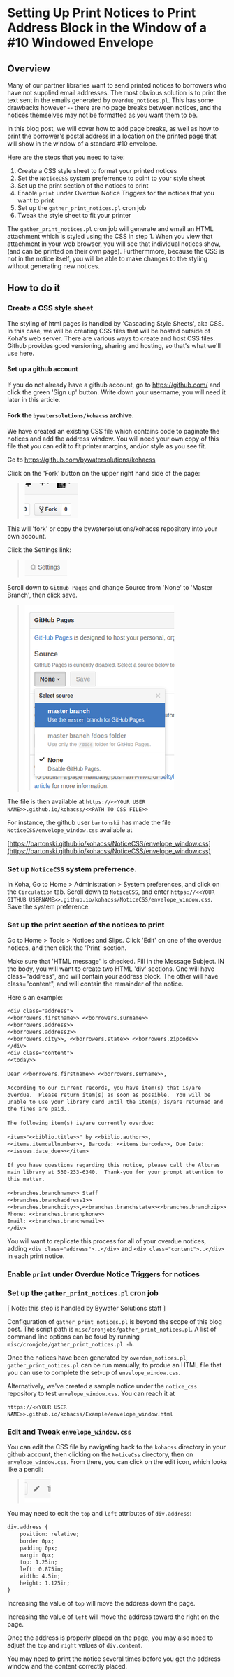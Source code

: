 # Setting Up Print Notices to Print Address Block in the Window of a #10 Windowed Envelope

## Overview
Many of our partner libraries want to send printed notices to borrowers
who have not supplied email addresses. The most obvious solution is to
print the text sent in the emails generated by `overdue_notices.pl`. This
has some drawbacks however -- there are no page breaks between notices,
and the notices themselves may not be formatted as you want them to be.

In this blog post, we will cover how to add page breaks, as well as how
to print the borrower's postal address in a location on the printed page
that will show in the window of a standard #10 envelope.

Here are the steps that you need to take:

1. Create a CSS style sheet to format your printed notices
2. Set the `NoticeCSS` system preferrence to point to your style sheet
3. Set up the print section of the notices to print
4. Enable `print` under Overdue Notice Triggers for the notices that you want to print
5. Set up the `gather_print_notices.pl` cron job
6. Tweak the style sheet to fit your printer

The `gather_print_notices.pl` cron job will generate and email an HTML
attachment which is styled using the CSS in step 1. When you view that
attachment in your web browser, you will see that individual notices show,
(and can be printed on their own page). Furthermmore, because the CSS
is not in the notice itself, you will be able to make changes to the
styling without generating new notices.

## How to do it
<!-- Create a CSS style sheet to format your printed notices -->
### Create a CSS style sheet
The styling of html pages is handled by 'Cascading Style Sheets', aka
CSS. In this case, we will be creating CSS files that will be hosted
outside of Koha's web server. There are various ways to create and
host CSS files. Github provides good versioning, sharing and hosting,
so that's what we'll use here.

#### Set up a github account
If you do not already have a github account, go to https://github.com/ and
click the green 'Sign up' button. Write down your username; you will need it
later in this article.

#### Fork the `bywatersolutions/kohacss` archive.
We have created an existing CSS file which contains code to paginate the notices and add the address window. You will need your own copy of this file that you can edit to fit printer margins, and/or style as you see fit.

Go to https://github.com/bywatersolutions/kohacss

Click on the 'Fork' button on the upper right hand side of the page:

> !["Fork your own copy of bywatersolutions/kohacss to your account"](images/github_forkbutton.png) 

This will 'fork' or copy the bywatersolutions/kohacss repository into your own account.

Click the Settings link:

> ![github settings link](images/github_settings_button.png)

Scroll down to `GitHub Pages` and change Source from 'None' to 'Master Branch', then click save.

> ![Change to master branch](images/github_pages_choose_master_branch.png)

The file is then available at `https://<<YOUR USER NAME>>.github.io/kohacss/<<PATH TO CSS FILE>>`

For instance, the github user `bartonski` has made the file `NoticeCSS/envelope_window.css` available at

[https://bartonski.github.io/kohacss/NoticeCSS/envelope_window.css](https://bartonski.github.io/kohacss/NoticeCSS/envelope_window.css)

<!-- Set the `NoticeCSS` system preferrence to point to your style sheet --> 
### Set up `NoticeCSS` system preferrence.

In Koha, Go to Home > Administration > System preferences, and click on the `Circulation` tab. Scroll down to
`NoticeCSS`, and enter `https://<<YOUR GITHUB USERNAME>>.github.io/kohacss/NoticeCSS/envelope_window.css`. Save the system preference.

<!-- Set up the print section of the notices to print --> 
### Set up the print section of the notices to print

Go to Home > Tools > Notices and Slips. Click 'Edit' on one of the overdue notices, and then click the 'Print' section.

Make sure that 'HTML message' is checked. Fill in the Message Subject. IN the body, you will want to create two HTML 'div' sections. One will have class="address", and will contain your address block. The other will have class="content", and will contain the remainder of the notice.

Here's an example:

    <div class="address">
    <<borrowers.firstname>> <<borrowers.surname>>
    <<borrowers.address>>
    <<borrowers.address2>>
    <<borrowers.city>>, <<borrowers.state>> <<borrowers.zipcode>>
    </div>
    <div class="content">
    <<today>>

    Dear <<borrowers.firstname>> <<borrowers.surname>>,

    According to our current records, you have item(s) that is/are overdue.  Please return item(s) as soon as possible.  You will be unable to use your library card until the item(s) is/are returned and the fines are paid..

    The following item(s) is/are currently overdue:

    <item>"<<biblio.title>>" by <<biblio.author>>, <<items.itemcallnumber>>, Barcode: <<items.barcode>>, Due Date: <<issues.date_due>></item>

    If you have questions regarding this notice, please call the Alturas main library at 530-233-6340.  Thank-you for your prompt attention to this matter. 

    <<branches.branchname>> Staff
    <<branches.branchaddress1>>
    <<branches.branchcity>>,<<branches.branchstate>><<branches.branchzip>>  
    Phone: <<branches.branchphone>>
    Email: <<branches.branchemail>>
    </div>

You will want to replicate this process for all of your overdue notices, adding `<div class="address">..</div>` and `<div class="content">..</div>` in each print notice.

<!-- Enable `print` under Overdue Notice Triggers for the notices that you want to print --> 
### Enable `print` under Overdue Notice Triggers for notices

<!-- Set up the `gather_print_notices.pl` cron job --> 
### Set up the `gather_print_notices.pl` cron job 

[ Note: this step is handled by Bywater Solutions staff ]

Configuration of `gather_print_notices.pl` is beyond the scope of this blog post. The script path is `misc/cronjobs/gather_print_notices.pl`. A list of command line options can be foud by running `misc/cronjobs/gather_print_notices.pl -h`.

Once the notices have been generated by `overdue_notices.pl`, `gather_print_notices.pl` can be run manually, to produe an HTML file that you can use to complete the set-up of `envelope_window.css`.

Alternatively, we've created a sample notice under the `notice_css` repository to test `envelope_window.css`. You can reach it at 

    https://<<YOUR USER NAME>>.github.io/kohacss/Example/envelope_window.html

### Edit and Tweak `envelope_window.css` 
You can edit the CSS file by navigating back to the `kohacss` directory
in your github account, then clicking on the `NoticeCss` directory, then
on `envelope_window.css`. From there, you can click on the edit icon,
which looks like a pencil:

> !["Edit this file"](images/github_edit_icon.png)

You may need to edit the `top` and `left` attributes of `div.address`:

    div.address {
        position: relative;
        border 0px;
        padding 0px;
        margin 0px;
        top: 1.25in;
        left: 0.875in;
        width: 4.5in;
        height: 1.125in;
    }

Increasing the value of `top` will move the address down the page.

Increasing the value of `left` will move the address toward the right on the page.

Once the address is properly placed on the page, you may also need to adjust the `top` and `right` values of `div.content`.

You may need to print the notice several times before you get the address window and the content correctly placed.

